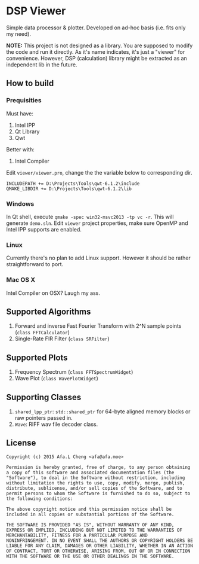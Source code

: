 # DSP Viewer
Simple data processor & plotter. Developed on ad-hoc basis (i.e. fits only my need).

__NOTE:__
This project is not designed as a library. You are supposed to modify the code and run it directly. As it's name indicates,
it's just a "viewer" for convenience. However, DSP (calculation) library might be extracted as an independent lib in the future.

## How to build
### Prequisities
Must have:

1. Intel IPP
2. Qt Library
3. Qwt

Better with:

1. Intel Compiler


Edit `viewer/viewer.pro`, change the the variable below to corresponding dir.

```
INCLUDEPATH += D:\Projects\Tools\qwt-6.1.2\include
QMAKE_LIBDIR += D:\Projects\Tools\qwt-6.1.2\lib
```

### Windows
In Qt shell, execute `qmake -spec win32-msvc2013 -tp vc -r`. This will generate `demo.sln`. Edit `viewer` project properties,
make sure OpenMP and Intel IPP supports are enabled.

### Linux
Currently there's no plan to add Linux support. However it should be rather straightforward to port.

### Mac OS X
Intel Compiler on OSX? Laugh my ass.

## Supported Algorithms
1. Forward and inverse Fast Fourier Transform with 2^N sample points (`class FFTCalculator`)
2. Single-Rate FIR Filter (`class SRFilter`)

## Supported Plots
1. Frequency Spectrum (`class FFTSpectrumWidget`)
2. Wave Plot (`class WavePlotWidget`)

## Supporting Classes
1. `shared_lpp_ptr`: `std::shared_ptr` for 64-byte aligned memory blocks or raw pointers passed in.
2. `Wave`: RIFF wav file decoder class.

## License
```
Copyright (c) 2015 Afa.L Cheng <afa@afa.moe>

Permission is hereby granted, free of charge, to any person obtaining
a copy of this software and associated documentation files (the
"Software"), to deal in the Software without restriction, including
without limitation the rights to use, copy, modify, merge, publish,
distribute, sublicense, and/or sell copies of the Software, and to
permit persons to whom the Software is furnished to do so, subject to
the following conditions:

The above copyright notice and this permission notice shall be
included in all copies or substantial portions of the Software.

THE SOFTWARE IS PROVIDED "AS IS", WITHOUT WARRANTY OF ANY KIND,
EXPRESS OR IMPLIED, INCLUDING BUT NOT LIMITED TO THE WARRANTIES OF
MERCHANTABILITY, FITNESS FOR A PARTICULAR PURPOSE AND
NONINFRINGEMENT. IN NO EVENT SHALL THE AUTHORS OR COPYRIGHT HOLDERS BE
LIABLE FOR ANY CLAIM, DAMAGES OR OTHER LIABILITY, WHETHER IN AN ACTION
OF CONTRACT, TORT OR OTHERWISE, ARISING FROM, OUT OF OR IN CONNECTION
WITH THE SOFTWARE OR THE USE OR OTHER DEALINGS IN THE SOFTWARE.
```
